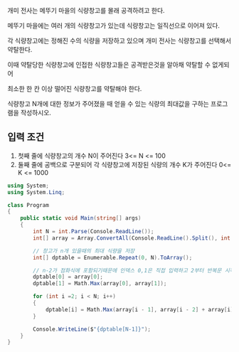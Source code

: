 개미 전사는 메뚜기 마을의 식량창고를 몰래 공격하려고 한다. 

메뚜기 마을에는 여러 개의 식량창고가 있는데 식량창고는 일직선으로 이어져 있다.

각 식량창고에는 정해진 수의 식량을 저장하고 있으며 개미 전사는 식량창고를 선택해서 약탈한다.

이때 약탈당한 식량창고에 인접한 식량창고들은 공격받은것을 알아채 약탈할 수 없게되어

최소한 한 칸 이상 떨어진 식량창고를 약탈해야 한다.

식량창고 N개에 대한 정보가 주어졌을 때 얻을 수 있는 식량의 최대값을 구하는 프로그램을 작성하시오.

<h2>입력 조건</h2>

1. 첫째 줄에 식량창고의 개수 N이 주어진다 3<= N <= 100
2. 둘째 줄에 공백으로 구분되어 각 식량창고에 저장된 식량의 개수 K가 주어진다 0<= K <= 1000


```cs
using System;
using System.Linq;

class Program
{
    public static void Main(string[] args)
    {
        int N = int.Parse(Console.ReadLine());
        int[] array = Array.ConvertAll(Console.ReadLine().Split(), int.Parse);

        // 창고가 n개 있을때의 최대 식량을 저장
        int[] dptable = Enumerable.Repeat(0, N).ToArray();

        // n-2가 점화식에 포함되기때문에 인덱스 0,1은 직접 입력하고 2부터 반복문 시작.
        dptable[0] = array[0];
        dptable[1] = Math.Max(array[0], array[1]);

        for (int i =2; i < N; i++)
        {
            dptable[i] = Math.Max(array[i - 1], array[i - 2] + array[i]);
        }

        Console.WriteLine($"{dptable[N-1]}");
    }  
}
```
